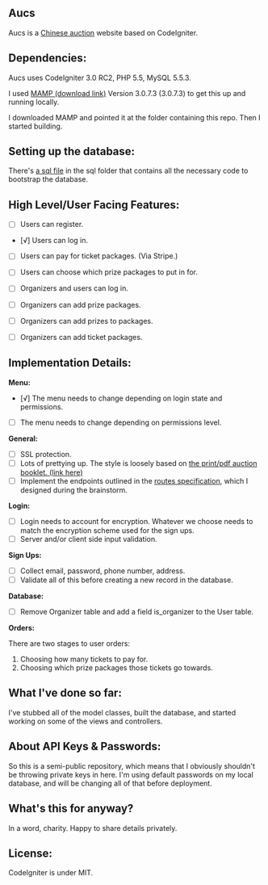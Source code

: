 Aucs
----

Aucs is a [Chinese auction](http://en.wikipedia.org/wiki/Chinese_auction) website based on CodeIgniter. 

Dependencies:
---
Aucs uses CodeIgniter 3.0 RC2, PHP 5.5, MySQL 5.5.3. 

I used [MAMP (download link)](http://www.mamp.info/en/) Version 3.0.7.3 (3.0.7.3) to get this up and running locally.

I downloaded MAMP and pointed it at the folder containing this repo. Then I started building. 

Setting up the database:
---
There's [a sql file](./sql/aucs-database.sql) in the sql folder that contains all the necessary code to bootstrap the database. 

High Level/User Facing Features:
----
- [ ] Users can register.
- [√] Users can log in.
- [ ] Users can pay for ticket packages. (Via Stripe.)
- [ ] Users can choose which prize packages to put in for.

- [ ] Organizers and users can log in.
- [ ] Organizers can add prize packages.
- [ ] Organizers can add prizes to packages.
- [ ] Organizers can add ticket packages.

Implementation Details:
---

**Menu:**

- [√] The menu needs to change depending on login state and permissions.
- [ ] The menu needs to change depending on permissions level.

**General:**

- [ ] SSL protection.
- [ ] Lots of prettying up. The style is loosely based on [the print/pdf auction booklet. (link here)](./auction_booklet.pdf)
- [ ] Implement the endpoints outlined in the [routes specification](project-spec/Routes.mdown), which I designed during the brainstorm.

**Login:**

- [ ] Login needs to account for encryption. Whatever we choose needs to match the encryption scheme used for the sign ups.
- [ ] Server and/or client side input validation.

**Sign Ups:**

- [ ] Collect email, password, phone number, address.
- [ ] Validate all of this before creating a new record in the database.

**Database:**

- [ ] Remove Organizer table and add a field is_organizer to the User table.

**Orders:**

There are two stages to user orders:

1. Choosing how many tickets to pay for.
2. Choosing which prize packages those tickets go towards. 

What I've done so far:
---
I've stubbed all of the model classes, built the database, and started working on some of the views and controllers.

About API Keys & Passwords:
---
So this is a semi-public repository, which means that I obviously shouldn't be throwing private keys in here. I'm using default passwords on my local database, and will be changing all of that before deployment.

What's this for anyway?
---
In a word, charity. Happy to share details privately. 

License:
---
CodeIgniter is under MIT. 